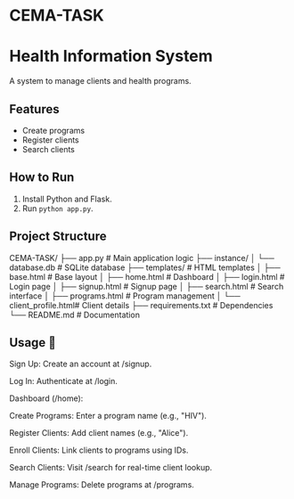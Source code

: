 # CEMA-TASK
# Health Information System

A system to manage clients and health programs.

## Features
- Create programs
- Register clients
- Search clients

## How to Run
1. Install Python and Flask.
2. Run `python app.py`.

## Project Structure

CEMA-TASK/
├── app.py                 # Main application logic
├── instance/
│   └── database.db        # SQLite database
├── templates/             # HTML templates
│   ├── base.html          # Base layout
│   ├── home.html          # Dashboard
│   ├── login.html         # Login page
│   ├── signup.html        # Signup page
│   ├── search.html        # Search interface
│   ├── programs.html      # Program management
│   └── client_profile.html# Client details
├── requirements.txt       # Dependencies
└── README.md              # Documentation

## Usage 🚀
Sign Up: Create an account at /signup.

Log In: Authenticate at /login.

Dashboard (/home):

Create Programs: Enter a program name (e.g., "HIV").

Register Clients: Add client names (e.g., "Alice").

Enroll Clients: Link clients to programs using IDs.

Search Clients: Visit /search for real-time client lookup.

Manage Programs: Delete programs at /programs.